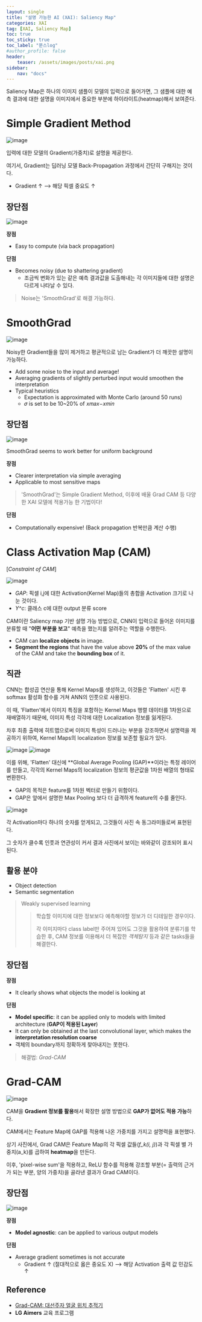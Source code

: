 ```yaml
---
layout: single
title: "설명 가능한 AI (XAI): Saliency Map"
categories: XAI
tag: [XAI, Saliency Map]
toc: true
toc_sticky: true
toc_label: "쭌스log"
#author_profile: false
header:
    teaser: /assets/images/posts/xai.png
sidebar:
    nav: "docs"
---
```


Saliency Map은 하나의 이미지 샘플이 모델의 입력으로 들어가면, 그 샘플에 대한 예측 결과에 대한 설명을 이미지에서 중요한 부분에 하이라이트(heatmap)해서 보여준다.


# Simple Gradient Method
![image](https://user-images.githubusercontent.com/39285147/185488887-beaae120-8305-4828-b5bb-b6cd859455e5.png)

입력에 대한 모델의 Gradient(가중치)로 설명을 제공한다.

여기서, Gradient는 딥러닝 모델 Back-Propagation 과정에서 간단히 구해지는 것이다.
- Gradient ↑ --> 해당 픽셀 중요도 ↑

## 장단점
![image](https://user-images.githubusercontent.com/39285147/185489168-49d7be9c-7fbe-4415-9412-9e300bb42264.png)

**장점**
- Easy to compute (via back propagation)

**단점**
- Becomes noisy (due to shattering gradient)
    - 조금씩 변화가 있는 같은 예측 결과값을 도출해내는 각 이미지들에 대한 설명은 다르게 나타날 수 있다.

> Noise는 'SmoothGrad'로 해결 가능하다.

# SmoothGrad
![image](https://user-images.githubusercontent.com/39285147/185489641-b5f0b2d0-808b-4dee-a33f-e4e7d83ddb8f.png)

Noisy한 Gradient들을 많이 제거하고 평균적으로 남는 Gradient가 더 깨끗한 설명이 가능하다.
- Add some noise to the input and average!
- Averaging gradients of slightly perturbed input would smoothen the interpretation
- Typical heuristics
    - Expectation is approximated with Monte Carlo (around 50 runs)
    - 𝜎 is set to be 10~20% of 𝑥𝑚𝑎𝑥−𝑥𝑚𝑖𝑛

## 장단점
![image](https://user-images.githubusercontent.com/39285147/185489887-01134b1d-d61d-47c5-8f0f-8ec918b1ad2b.png)

SmoothGrad seems to work better for uniform background

**장점**
- Clearer interpretation via simple averaging
- Applicable to most sensitive maps

> 'SmoothGrad'는 Simple Gradient Method, 이후에 배울 Grad CAM 등 다양한 XAI 모델에 적용가능 한 기법이다!

**단점**
- Computationally expensive! (Back propagation 반복만큼 계산 수행)

# Class Activation Map (CAM)

[*Constraint of CAM*]

![image](https://user-images.githubusercontent.com/39285147/185490376-55acd836-841c-40e3-b618-7f5fbfe1d9a3.png)

- *GAP*: 픽셀 i,j에 대한 Activation(Kernel Map)들의 총합을 Activation 크기로 나눈 것이다.
- *Y^c*: 클래스 c에 대한 output 분류 score

CAM이란 Saliency map 기반 설명 가능 방법으로, CNN이 입력으로 들어온 이미지를 분류할 때 "**어떤 부분을 보고**" 예측을 했는지를 알려주는 역할을 수행한다.
- CAM can **localize objects** in image.
- **Segment the regions** that have the value above **20%** of the max value of the CAM and take the **bounding box** of it.

## 직관
CNN는 합성곱 연산을 통해 Kernel Maps를 생성하고, 이것들은 'Flatten' 시킨 후 softmax 활성화 함수를 거쳐 ANN의 인풋으로 사용된다.

이 때, 'Flatten'에서 이미지 특징을 포함하는 Kernel Maps 행렬 데이터를 1차원으로 재배열하기 때문에, 이미지 특성 각각에 대한 Localization 정보를 잃게된다.

차후 최종 출력에 히트맵으로써 이미지 특성이 드러나는 부분을 강조하면서 설명력을 제공하기 위하여, Kernel Maps의 localization 정보를 보존할 필요가 있다.

![image](https://user-images.githubusercontent.com/39285147/185495415-6699ecd2-d0ba-43f6-8868-b6fe9fe1fc65.png)
![image](https://user-images.githubusercontent.com/39285147/185495472-48c5e7a0-d58c-49a9-a2b3-6e84e0d93dbe.png)

이를 위해, 'Flatten' 대신에 **Global Average Pooling (GAP)**이라는 특정 레이어를 만들고, 각각의 Kernel Maps의 localization 정보의 평균값을 1차원 배열의 형태로 변환한다.
- GAP의 목적은 feature를 1차원 벡터로 만들기 위함이다.
- GAP은 앞에서 설명한 Max Pooling 보다 더 급격하게 feature의 수를 줄인다.

![image](https://user-images.githubusercontent.com/39285147/185491510-4a03ac86-da88-41a5-a247-15d734128699.png)

각 Activation마다 하나의 숫자를 얻게되고, 그것들이 사진 속 동그라미들로써 표현된다.

그 숫자가 클수록 인풋과 연관성이 커서 결과 사진에서 보이는 바와같이 강조되어 표시된다.

## 활용 분야
- Object detection
- Semantic segmentation

> Weakly supervised learning
>
>> 학습할 이미지에 대한 정보보다 예측해야할 정보가 더 디테일한 경우이다.
>>
>> 각 이미지마다 class label만 주어져 있어도 그것을 활용하여 분류기를 학습한 후, CAM 정보를 이용해서 더 복잡한 *객체탐지* 등과 같은 tasks들을 해결한다.

## 장단점
**장점**
- It clearly shows what objects the model is looking at

**단점**
- **Model specific**: it can be applied only to models with limited architecture (**GAP이 적용된 Layer**)
- It can only be obtained at the last convolutional layer, which makes the **interpretation resolution coarse**
- 객체의 boundary까지 정확하게 찾아내지는 못한다.

> 해결법: *Grad-CAM*

# Grad-CAM
![image](https://user-images.githubusercontent.com/39285147/185496364-fa94fe4c-ea2b-4403-bff2-e2d6ab09870c.png)

CAM을 **Gradient 정보를 활용**해서 확장한 설명 방법으로 **GAP가 없어도 적용 가능**하다.

CAM에서는 Feature Map에 GAP를 적용해 나온 가중치를 가지고 설명력을 표현했다.

상기 사진에서, Grad CAM은 Feature Map의 각 픽셀 값들(*f_k(i, j)*)과 각 픽셀 별 가중치(a_k)를 곱하여 **heatmap**을 만든다.

이후, 'pixel-wise sum'을 적용하고, ReLU 함수를 적용해 강조할 부분(= 출력의 근거가 되는 부분, 양의 가중치)을 골라낸 결과가 Grad CAM이다.

## 장단점
![image](https://user-images.githubusercontent.com/39285147/185497804-21df50eb-e05c-41f9-9d7b-15519592ba49.png)

**장점**
- **Model agnostic**: can be applied to various output models

**단점**
- Average gradient sometimes is not accurate
    - Gradient ↑ (절대적으로 옳은 중요도 X) --> 해당 Activation 출력 값 민감도 ↑

## Reference
- [Grad-CAM: 대선주자 얼굴 위치 추적기](https://jsideas.net/grad_cam/)
- **LG Aimers** 교육 프로그램

